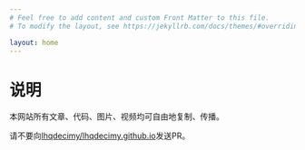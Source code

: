 ```yaml
---
# Feel free to add content and custom Front Matter to this file.
# To modify the layout, see https://jekyllrb.com/docs/themes/#overriding-theme-defaults

layout: home
---
```


# 说明
本网站所有文章、代码、图片、视频均可自由地复制、传播。

请不要向[lhqdecimy/lhqdecimy.github.io](https://github.com/lhqdecimy/lhqdecimy.github.io)发送PR。
